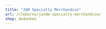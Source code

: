 ```yaml
---
title: "J&M Specialty Merchandise"
url: /cleburne/jundm-specialty-merchandise/
shop: Andenken
---
```

